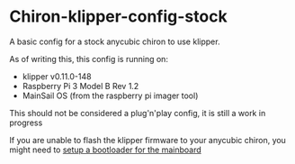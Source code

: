 # Chiron-klipper-config-stock

A basic config for a stock anycubic chiron to use klipper.

As of writing this, this config is running on:
- klipper v0.11.0-148
- Raspberry Pi 3 Model B Rev 1.2
- MainSail OS (from the raspberry pi imager tool)

This should not be considered a plug'n'play config, it is still a work in progress

If you are unable to flash the klipper firmware to your anycubic chiron, you might need to [setup a bootloader for the mainboard](https://github.com/gbit-is/Trigorilla-v0.0.2-burn-bootloader)
